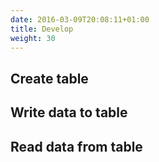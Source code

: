 ```yaml
---
date: 2016-03-09T20:08:11+01:00
title: Develop
weight: 30
---
```



## Create table



## Write data to table



## Read data from table

